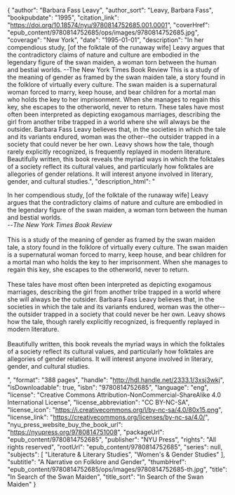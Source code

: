 {
  "author": "Barbara Fass Leavy",
  "author_sort": "Leavy, Barbara Fass",
  "bookpubdate": "1995",
  "citation_link": "https://doi.org/10.18574/nyu/9780814752685.001.0001",
  "coverHref": "epub_content/9780814752685/ops/images/9780814752685.jpg",
  "coverage": "New York",
  "date": "1995-01-01",
  "description": "In her compendious study, [of the folktale of the runaway wife] Leavy argues that the contradictory claims of nature and culture are embodied in the legendary figure of the swan maiden, a woman torn between the human and bestial worlds.  --The New York Times Book Review This is a study of the meaning of gender as framed by the swan maiden tale, a story found in the folklore of virtually every culture. The swan maiden is a supernatural woman forced to marry, keep house, and bear children for a mortal man who holds the key to her imprisonment. When she manages to regain this key, she escapes to the otherworld, never to return. These tales have most often been interpreted as depicting exogamous marriages, describing the girl from another tribe trapped in a world where she will always be the outsider.  Barbara Fass Leavy believes that, in the societies in which the tale and its variants endured, woman was the other--the outsider trapped in a society that could never be her own. Leavy shows how the tale, though rarely explicitly recognized, is frequently replayed in modern literature. Beautifully written, this book reveals the myriad ways in which the folktales of a society reflect its cultural values, and particularly how folktales are allegories of gender relations. It will interest anyone involved in literary, gender, and cultural studies.",
  "description_html": "<p>In her compendious study, [of the folktale of the runaway wife] Leavy argues that the contradictory claims of nature and culture are embodied in the legendary figure of the swan maiden, a woman torn between the human and bestial worlds.  <br>--<i>The New York Times Book Review</i><br><br> This is a study of the meaning of gender as framed by the swan maiden tale, a story found in the folklore of virtually every culture. The swan maiden is a supernatural woman forced to marry, keep house, and bear children for a mortal man who holds the key to her imprisonment. When she manages to regain this key, she escapes to the otherworld, never to return.<br><br> These tales have most often been interpreted as depicting exogamous marriages, describing the girl from another tribe trapped in a world where she will always be the outsider.  Barbara Fass Leavy believes that, in the societies in which the tale and its variants endured, woman was the other--the outsider trapped in a society that could never be her own. Leavy shows how the tale, though rarely explicitly recognized, is frequently replayed in modern literature.<br><br> Beautifully written, this book reveals the myriad ways in which the folktales of a society reflect its cultural values, and particularly how folktales are allegories of gender relations. It will interest anyone involved in literary, gender, and cultural studies.</p>",
  "format": "388 pages",
  "handle": "http://hdl.handle.net/2333.1/3xsj3wkj",
  "isDownloadable": true,
  "isbn": "9780814752685",
  "language": "eng",
  "license": "Creative Commons Attribution-NonCommercial-ShareAlike 4.0 International License",
  "license_abbreviation": "CC BY-NC-SA",
  "license_icon": "https://i.creativecommons.org/l/by-nc-sa/4.0/80x15.png",
  "license_link": "https://creativecommons.org/licenses/by-nc-sa/4.0/",
  "nyu_press_website_buy_the_book_url": "https://nyupress.org/9780814751008",
  "packageUrl": "epub_content/9780814752685",
  "publisher": "NYU Press",
  "rights": "All rights reserved",
  "rootUrl": "epub_content/9780814752685",
  "series": null,
  "subjects": [
    "Literature & Literary Studies",
    "Women's & Gender Studies"
  ],
  "subtitle": "A Narrative on Folklore and Gender",
  "thumbHref": "epub_content/9780814752685/ops/images/9780814752685-th.jpg",
  "title": "In Search of the Swan Maiden",
  "title_sort": "In Search of the Swan Maiden"
}

